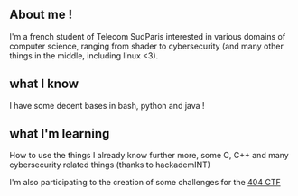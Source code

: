 <h2>About me !</h2>
I'm a french student of Telecom SudParis interested in various domains of computer science, ranging from shader to cybersecurity (and many other things in the middle, including linux <3).  
<h2>what I know</h2>
I have some decent bases in bash, python and java !  
<h2>what I'm learning</h2>
How to use the things I already know further more, some C, C++ and many cybersecurity related things (thanks to hackademINT)  
  
I'm also participating to the creation of some challenges for the [404 CTF](https://www.404ctf.fr/)
